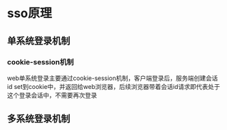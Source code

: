
# sso原理

## 单系统登录机制
### cookie-session机制
web单系统登录主要通过cookie-session机制，客户端登录后，服务端创建会话id set到cookie中，并返回给web浏览器，后续浏览器带着会话id请求即代表处于这个登录会话中，不需要再次登录

## 多系统登录机制
